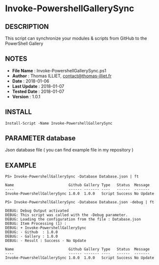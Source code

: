 # Invoke-PowershellGallerySync

## DESCRIPTION
This script can synchronize your modules & scripts from GitHub to the PowerShell Gallery

## NOTES  
  - **File Name**    : Invoke-PowershellGallerySync.ps1
  - **Author**       : Thomas ILLIET, contact@thomas-illiet.fr
  - **Date**         : 2018-01-06
  - **Last Update**  : 2018-01-07
  - **Tested Date**  : 2018-01-07
  - **Version**      : 1.0.1

## INSTALL
```
Install-Script -Name Invoke-PowershellGallerySync
``` 

## PARAMETER database
Json database file ( you can find example file in my repository )

## EXAMPLE
```
PS> Invoke-PowershellGallerySync -Database Database.json | ft

Name                         Github Gallery Type   Status  Message
----                         ------ ------- ----   ------  -------
Invoke-PowershellGallerySync 1.0.0  1.0.0   Script Success No Update
```

```
PS> Invoke-PowershellGallerySync -Database Database.json -debug | ft

DEBUG: Debug Output activated
DEBUG: This script was called with the -Debug parameter.
DEBUG: Loading the configuration from the file : Database.json
DEBUG: Item Processing (1) :
DEBUG: + Invoke-PowershellGallerySync
DEBUG: - Github  : 1.0.0
DEBUG: - Gallery : 1.0.0
DEBUG: - Result : Success - No Update

Name                         Github Gallery Type   Status  Message
----                         ------ ------- ----   ------  -------
Invoke-PowershellGallerySync 1.0.0  1.0.0   Script Success No Update
```